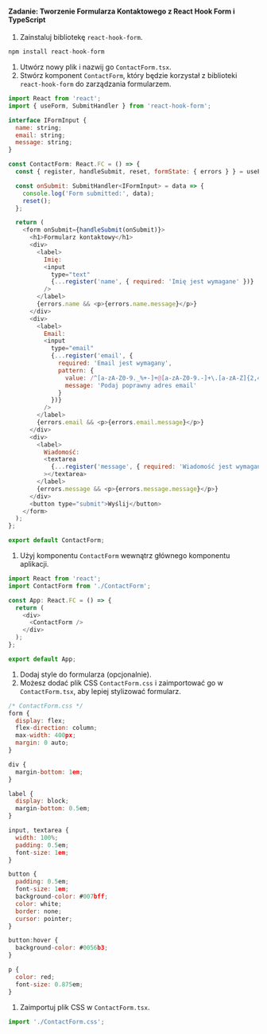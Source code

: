 #### Zadanie: Tworzenie Formularza Kontaktowego z React Hook Form i TypeScript

1. Zainstaluj bibliotekę `react-hook-form`.
```js
npm install react-hook-form
```
1. Utwórz nowy plik i nazwij go `ContactForm.tsx`.
1. Stwórz komponent `ContactForm`, który będzie korzystał z biblioteki `react-hook-form` do zarządzania formularzem.
```js
import React from 'react';
import { useForm, SubmitHandler } from 'react-hook-form';

interface IFormInput {
  name: string;
  email: string;
  message: string;
}

const ContactForm: React.FC = () => {
  const { register, handleSubmit, reset, formState: { errors } } = useForm<IFormInput>();

  const onSubmit: SubmitHandler<IFormInput> = data => {
    console.log('Form submitted:', data);
    reset();
  };

  return (
    <form onSubmit={handleSubmit(onSubmit)}>
      <h1>Formularz kontaktowy</h1>
      <div>
        <label>
          Imię:
          <input
            type="text"
            {...register('name', { required: 'Imię jest wymagane' })}
          />
        </label>
        {errors.name && <p>{errors.name.message}</p>}
      </div>
      <div>
        <label>
          Email:
          <input
            type="email"
            {...register('email', {
              required: 'Email jest wymagany',
              pattern: {
                value: /^[a-zA-Z0-9._%+-]+@[a-zA-Z0-9.-]+\.[a-zA-Z]{2,4}$/,
                message: 'Podaj poprawny adres email'
              }
            })}
          />
        </label>
        {errors.email && <p>{errors.email.message}</p>}
      </div>
      <div>
        <label>
          Wiadomość:
          <textarea
            {...register('message', { required: 'Wiadomość jest wymagana' })}
          ></textarea>
        </label>
        {errors.message && <p>{errors.message.message}</p>}
      </div>
      <button type="submit">Wyślij</button>
    </form>
  );
};

export default ContactForm;
```
1. Użyj komponentu `ContactForm` wewnątrz głównego komponentu aplikacji.
```js
import React from 'react';
import ContactForm from './ContactForm';

const App: React.FC = () => {
  return (
    <div>
      <ContactForm />
    </div>
  );
};

export default App;
```
1. Dodaj style do formularza (opcjonalnie).
1. Możesz dodać plik CSS `ContactForm.css` i zaimportować go w `ContactForm.tsx`, aby lepiej stylizować formularz.
```js
/* ContactForm.css */
form {
  display: flex;
  flex-direction: column;
  max-width: 400px;
  margin: 0 auto;
}

div {
  margin-bottom: 1em;
}

label {
  display: block;
  margin-bottom: 0.5em;
}

input, textarea {
  width: 100%;
  padding: 0.5em;
  font-size: 1em;
}

button {
  padding: 0.5em;
  font-size: 1em;
  background-color: #007bff;
  color: white;
  border: none;
  cursor: pointer;
}

button:hover {
  background-color: #0056b3;
}

p {
  color: red;
  font-size: 0.875em;
}
```
1. Zaimportuj plik CSS w `ContactForm.tsx`.
```js
import './ContactForm.css';
```